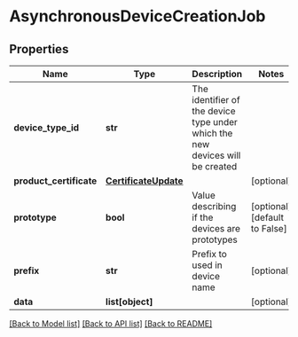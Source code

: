 # AsynchronousDeviceCreationJob

## Properties
Name | Type | Description | Notes
------------ | ------------- | ------------- | -------------
**device_type_id** | **str** | The identifier of the device type under which the new devices will be created | 
**product_certificate** | [**CertificateUpdate**](CertificateUpdate.md) |  | [optional] 
**prototype** | **bool** | Value describing if the devices are prototypes | [optional] [default to False]
**prefix** | **str** | Prefix to used in device name | [optional] 
**data** | **list[object]** |  | [optional] 

[[Back to Model list]](../README.md#documentation-for-models) [[Back to API list]](../README.md#documentation-for-api-endpoints) [[Back to README]](../README.md)

